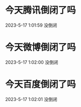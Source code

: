 # 今天腾讯倒闭了吗

2023-5-17 1:01:59 没倒闭

# 今天微博倒闭了吗

2023-5-17 1:02:00 没倒闭

# 今天百度倒闭了吗

2023-5-17 1:02:01 没倒闭

